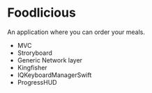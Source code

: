 # Foodlicious
An application where you can order your meals.

- MVC
- Stroryboard
- Generic Network layer
- Kingfisher
- IQKeyboardManagerSwift
- ProgressHUD
